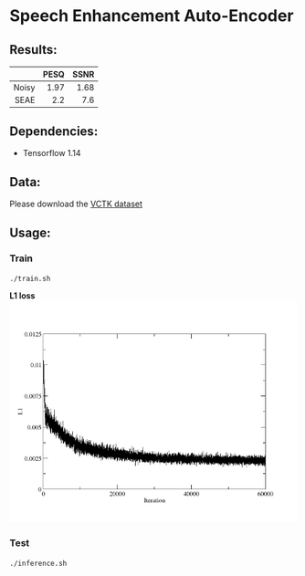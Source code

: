 # Speech Enhancement Auto-Encoder

## Results:
|                | PESQ          | SSNR     |
|---------------:|--------------:|---------:|
| Noisy          | 1.97          | 1.68     |
|  SEAE          | 2.2           | 7.6      |


## Dependencies:
* Tensorflow 1.14

## Data:
Please download the [VCTK dataset](https://drive.google.com/file/d/1NBIOCk1ouXqi_cY-XxH9_cDTftVYXYAR/view?usp=sharing)
## Usage:

### Train

```
./train.sh
```
**L1 loss**
<img src="loss/loss.png" width="650">
### Test

```
./inference.sh
```
